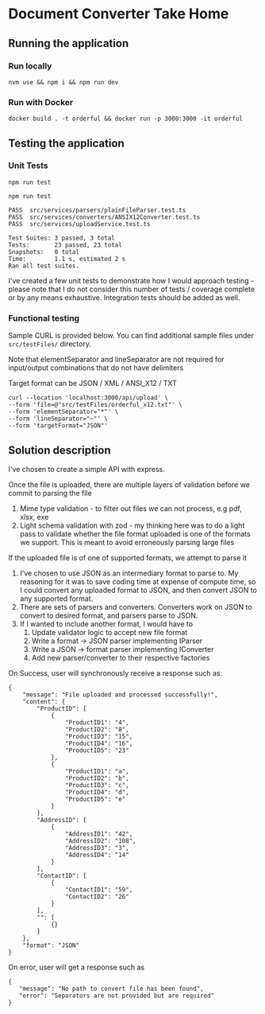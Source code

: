 # Document Converter Take Home

## Running the application

### Run locally

`nvm use && npm i && npm run dev`

### Run with Docker

`docker build . -t orderful && docker run -p 3000:3000 -it orderful`

## Testing the application

### Unit Tests

`npm run test`

```
npm run test

PASS  src/services/parsers/plainFileParser.test.ts
PASS  src/services/converters/ANSIX12Converter.test.ts
PASS  src/services/uploadService.test.ts

Test Suites: 3 passed, 3 total
Tests:       23 passed, 23 total
Snapshots:   0 total
Time:        1.1 s, estimated 2 s
Ran all test suites.
```

I've created a few unit tests to demonstrate how I would approach testing - please note that I do not consider this number of tests / coverage complete or by any means exhaustive. Integration tests should be added as well.

### Functional testing

Sample CURL is provided below. You can find additional sample files under `src/testFiles/` directory.

Note that elementSeparator and lineSeparator are not required for input/output combinations that do not have delimiters

Target format can be JSON / XML / ANSI_X12 / TXT

```
curl --location 'localhost:3000/api/upload' \
--form 'file=@"src/testFiles/orderful_x12.txt"' \
--form 'elementSeparator="*"' \
--form 'lineSeparator="~"' \
--form 'targetFormat="JSON"'
```

## Solution description

I've chosen to create a simple API with express.

Once the file is uploaded, there are multiple layers of validation before we commit to parsing the file

1. Mime type validation - to filter out files we can not process, e.g pdf, xlsx, exe
2. Light schema validation with zod - my thinking here was to do a light pass to validate whether the file format uploaded is one of the formats we support. This is meant to avoid erroneously parsing large files

If the uploaded file is of one of supported formats, we attempt to parse it

1. I've chosen to use JSON as an intermediary format to parse to. My reasoning for it was to save coding time at expense of compute time, so I could convert any uploaded format to JSON, and then convert JSON to any supported format.
2. There are sets of parsers and converters. Converters work on JSON to convert to desired format, and parsers parse to JSON.
3. If I wanted to include another format, I would have to
   1. Update validator logic to accept new file format
   2. Write a format -> JSON parser implementing IParser
   3. Write a JSON -> format parser implementing IConverter
   4. Add new parser/converter to their respective factories

On Success, user will synchronously receive a response such as:

```
{
    "message": "File uploaded and processed successfully!",
    "content": {
        "ProductID": [
            {
                "ProductID1": "4",
                "ProductID2": "8",
                "ProductID3": "15",
                "ProductID4": "16",
                "ProductID5": "23"
            },
            {
                "ProductID1": "a",
                "ProductID2": "b",
                "ProductID3": "c",
                "ProductID4": "d",
                "ProductID5": "e"
            }
        ],
        "AddressID": [
            {
                "AddressID1": "42",
                "AddressID2": "108",
                "AddressID3": "3",
                "AddressID4": "14"
            }
        ],
        "ContactID": [
            {
                "ContactID1": "59",
                "ContactID2": "26"
            }
        ],
        "": [
            {}
        ]
    },
    "format": "JSON"
}
```

On error, user will get a response such as

```
{
   "message": "No path to convert file has been found",
   "error": "Separators are not provided but are required"
}
```

